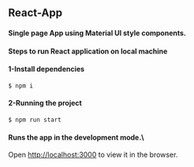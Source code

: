 ## React-App
#### Single page App using Material UI style components.

#### Steps to run React application on local machine

#### 1-Install dependencies
  
    $ npm i

#### 2-Running the project

    $ npm run start
    
 #### Runs the app in the development mode.\
Open [http://localhost:3000](http://localhost:3000) to view it in the browser.
   
    
